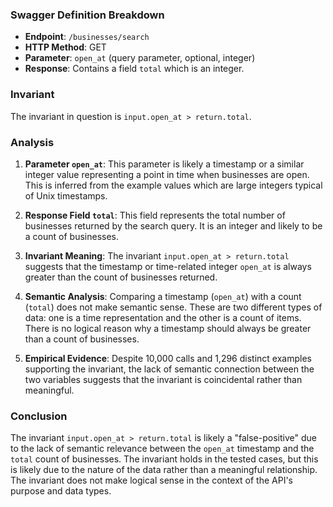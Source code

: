 ### Swagger Definition Breakdown

- **Endpoint**: `/businesses/search`
- **HTTP Method**: GET
- **Parameter**: `open_at` (query parameter, optional, integer)
- **Response**: Contains a field `total` which is an integer.

### Invariant

The invariant in question is `input.open_at > return.total`.

### Analysis

1. **Parameter `open_at`**: This parameter is likely a timestamp or a similar integer value representing a point in time when businesses are open. This is inferred from the example values which are large integers typical of Unix timestamps.

2. **Response Field `total`**: This field represents the total number of businesses returned by the search query. It is an integer and likely to be a count of businesses.

3. **Invariant Meaning**: The invariant `input.open_at > return.total` suggests that the timestamp or time-related integer `open_at` is always greater than the count of businesses returned.

4. **Semantic Analysis**: Comparing a timestamp (`open_at`) with a count (`total`) does not make semantic sense. These are two different types of data: one is a time representation and the other is a count of items. There is no logical reason why a timestamp should always be greater than a count of businesses.

5. **Empirical Evidence**: Despite 10,000 calls and 1,296 distinct examples supporting the invariant, the lack of semantic connection between the two variables suggests that the invariant is coincidental rather than meaningful.

### Conclusion

The invariant `input.open_at > return.total` is likely a "false-positive" due to the lack of semantic relevance between the `open_at` timestamp and the `total` count of businesses. The invariant holds in the tested cases, but this is likely due to the nature of the data rather than a meaningful relationship. The invariant does not make logical sense in the context of the API's purpose and data types.
